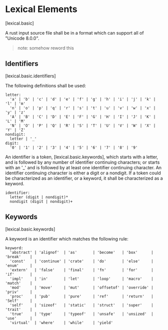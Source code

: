 Lexical Elements
===
[lexical.basic]

A rust input source file shall be in a format which can support all of "Unicode
8.0.0".

> note: somehow reword this

Identifiers
---
[lexical.basic.identifiers]

The following definitions shall be used:

```
letter:
  'a' | 'b' | 'c' | 'd' | 'e' | 'f' | 'g' | 'h' | 'i' | 'j' | 'k' | 'l' | 'm'
  'n' | 'o' | 'p' | 'q' | 'r' | 's' | 't' | 'u' | 'v' | 'w' | 'x' | 'y' | 'z'
  'A' | 'B' | 'C' | 'D' | 'E' | 'F' | 'G' | 'H' | 'I' | 'J' | 'K' | 'L' | 'M'
  'N' | 'O' | 'P' | 'Q' | 'R' | 'S' | 'T' | 'U' | 'V' | 'W' | 'X' | 'Y' | 'Z'
nondigit:
  letter | '_'
digit:
  '0' | '1' | '2' | '3' | '4' | '5' | '6' | '7' | '8' | '9'
```

An identifier is a token, [lexical.basic.keywords], which starts with a letter,
and is followed by any number of identifier continuing characters; or starts
with an '_' and is followed by at least one identifier continuing character. An
identifier continuing character is either a digit or a nondigit. If a token
could be characterized as an identifier, or a keyword, it shall be characterized
as a keyword.

```
identifier:
  letter (digit | nondigit)*
  nondigit (digit | nondigit)+
```

Keywords
---
[lexical.basic.keywords]

A keyword is an identifier which matches the following rule:

```
keyword:
  'abstract' | 'alignof'  | 'as'       | 'become'   | 'box'      | 'break'    | 
  'const'    | 'continue' | 'crate'    | 'do'       | 'else'     | 'enum'     | 
  'extern'   | 'false'    | 'final'    | 'fn'       | 'for'      | 'if'       | 
  'impl'     | 'in'       | 'let'      | 'loop'     | 'macro'    | 'match'    | 
  'mod'      | 'move'     | 'mut'      | 'offsetof' | 'override' | 'priv'     | 
  'proc'     | 'pub'      | 'pure'     | 'ref'      | 'return'   | 'Self'     | 
  'self'     | 'sizeof'   | 'static'   | 'struct'   | 'super'    | 'trait'    | 
  'true'     | 'type'     | 'typeof'   | 'unsafe'   | 'unsized'  | 'use'      | 
  'virtual'  | 'where'    | 'while'    | 'yield'
```
